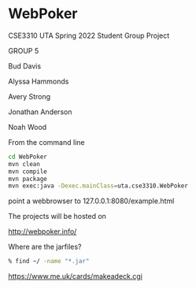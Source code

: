 # WebPoker
CSE3310 UTA Spring 2022 Student Group Project

GROUP 5

Bud Davis

Alyssa Hammonds

Avery Strong

Jonathan Anderson

Noah Wood

From the command line
```bash
cd WebPoker
mvn clean
mvn compile
mvn package
mvn exec:java -Dexec.mainClass=uta.cse3310.WebPoker
```
point a webbrowser to 127.0.0.1:8080/example.html

The projects will be hosted on

http://webpoker.info/


Where are the jarfiles?
```bash
% find ~/ -name "*.jar"
```


https://www.me.uk/cards/makeadeck.cgi

